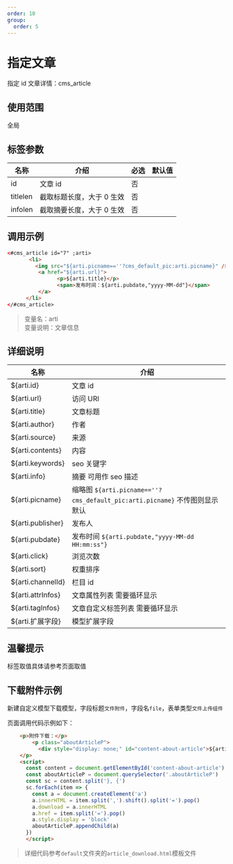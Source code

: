 ```yaml
---
order: 10
group:
  order: 5
---
```


# 指定文章

指定 id 文章详情：cms_article

## 使用范围

全局

## 标签参数

| 名称     | 介绍                      | 必选 | 默认值 |
| -------- | ------------------------- | ---- | ------ |
| id       | 文章 id                   | 否   |        |
| titlelen | 截取标题长度，大于 0 生效 | 否   |        |
| infolen  | 截取摘要长度，大于 0 生效 | 否   |        |

## 调用示例

```html
<#cms_article id="7" ;arti>
       <li>
         <img src="${arti.picname==''?cms_default_pic:arti.picname}" />
          <a href="${arti.url}">
                <p>${arti.title}</p>
				<span>发布时间：${arti.pubdate,"yyyy-MM-dd"}</span>
          </a>
      </li>
</#cms_article>
```

> 变量名：arti  
> 变量说明：文章信息

## 详细说明

| 名称              | 介绍                                                                       |
| ----------------- | -------------------------------------------------------------------------- |
| ${arti.id}        | 文章 id                                                                    |
| ${arti.url}       | 访问 URl                                                                   |
| ${arti.title}     | 文章标题                                                                   |
| ${arti.author}    | 作者                                                                       |
| ${arti.source}    | 来源                                                                       |
| ${arti.contents}  | 内容                                                                       |
| ${arti.keywords}  | seo 关键字                                                                 |
| ${arti.info}      | 摘要 可用作 seo 描述                                                       |
| ${arti.picname}   | 缩略图 `${arti.picname==''?cms_default_pic:arti.picname}` 不传图则显示默认 |
| ${arti.publisher} | 发布人                                                                     |
| ${arti.pubdate}   | 发布时间 `${arti.pubdate,"yyyy-MM-dd HH:mm:ss"}`                           |
| ${arti.click}     | 浏览次数                                                                   |
| ${arti.sort}      | 权重排序                                                                   |
| ${arti.channelId} | 栏目 id                                                                    |
| ${arti.attrInfos} | 文章属性列表 需要循环显示                                                  |
| ${arti.tagInfos}  | 文章自定义标签列表 需要循环显示                                            |
| ${arti.扩展字段}  | 模型扩展字段                                                               |

## 温馨提示

标签取值具体请参考页面取值

## 下载附件示例

新建自定义模型下载模型，字段标题`文件附件`，字段名`file`，表单类型`文件上传组件`

页面调用代码示例如下：

```html
    <p>附件下载：</p>
		<p class="aboutArticleP">
		  <div style="display: none;" id="content-about-article">${arti.file}</div>
    </p>
    <script>
      const content = document.getElementById('content-about-article').innerText.replace('[{', '').replace('}]', '')
      const aboutArticleP = document.querySelector('.aboutArticleP')
      const sc = content.split('}, {')
      sc.forEach(item => {
        const a = document.createElement('a')
        a.innerHTML = item.split(',').shift().split('=').pop()
        a.download = a.innerHTML
        a.href = item.split('=').pop()
        a.style.display = 'block'
        aboutArticleP.appendChild(a)
      })
	  </script>
```

> 详细代码参考`default`文件夹的`article_download.html`模板文件
